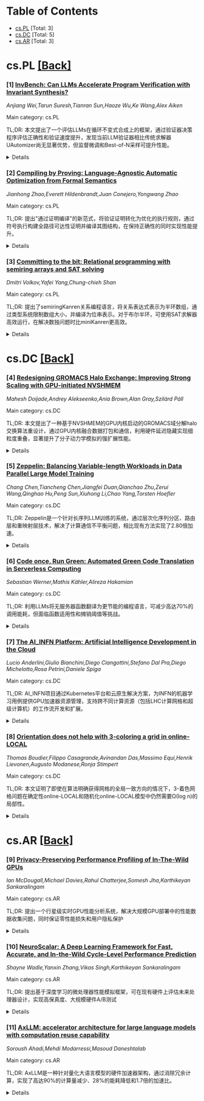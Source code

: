 <div id=toc></div>

# Table of Contents

- [cs.PL](#cs.PL) [Total: 3]
- [cs.DC](#cs.DC) [Total: 5]
- [cs.AR](#cs.AR) [Total: 3]


<div id='cs.PL'></div>

# cs.PL [[Back]](#toc)

### [1] [InvBench: Can LLMs Accelerate Program Verification with Invariant Synthesis?](https://arxiv.org/abs/2509.21629)
*Anjiang Wei,Tarun Suresh,Tianran Sun,Haoze Wu,Ke Wang,Alex Aiken*

Main category: cs.PL

TL;DR: 本文提出了一个评估LLMs在循环不变式合成上的框架，通过验证器决策程序评估正确性和验证速度提升，发现当前LLM验证器相比传统求解器UAutomizer尚无显著优势，但监督微调和Best-of-N采样可提升性能。


<details>
  <summary>Details</summary>
Motivation: 程序验证依赖循环不变式，但自动发现强不变式仍是长期挑战，需要建立原则性框架来评估LLMs在不变式合成上的能力。

Method: 使用基于验证器的决策程序，具有形式化正确性保证，评估不变式正确性和验证速度提升。评估了7个最先进LLMs和现有LLM验证器，并与传统求解器UAutomizer对比。

Result: LLM验证器目前相比UAutomizer无显著优势，模型能力至关重要，不同模型的速度提升差异明显。监督微调（3589个实例）使Qwen3-Coder-480B的速度提升案例从8%提高到29.2%，Best-of-N采样（N=16）使Claude-sonnet-4从8.8%提升到22.1%。

Conclusion: LLM验证器是有前景的方向但尚未超越传统方法，当前基准对LLMs仍是开放挑战，监督微调和采样技术可显著提升性能。

Abstract: Program verification relies on loop invariants, yet automatically discovering
strong invariants remains a long-standing challenge. We introduce a principled
framework for evaluating LLMs on invariant synthesis. Our approach uses a
verifier-based decision procedure with a formal soundness guarantee and
assesses not only correctness but also the speedup that invariants provide in
verification. We evaluate 7 state-of-the-art LLMs, and existing LLM-based
verifiers against the traditional solver UAutomizer. While LLM-based verifiers
represent a promising direction, they do not yet offer a significant advantage
over UAutomizer. Model capability also proves critical, as shown by sharp
differences in speedups across models, and our benchmark remains an open
challenge for current LLMs. Finally, we show that supervised fine-tuning and
Best-of-N sampling can improve performance: fine-tuning on 3589 instances
raises the percentage of speedup cases for Qwen3-Coder-480B from 8% to 29.2%,
and Best-of-N sampling with N=16 improves Claude-sonnet-4 from 8.8% to 22.1%.

</details>


### [2] [Compiling by Proving: Language-Agnostic Automatic Optimization from Formal Semantics](https://arxiv.org/abs/2509.21793)
*Jianhong Zhao,Everett Hildenbrandt,Juan Conejero,Yongwang Zhao*

Main category: cs.PL

TL;DR: 提出"通过证明编译"的新范式，将验证证明转化为优化的执行规则，通过符号执行构建全路径可达性证明并编译其图结构，在保持正确性的同时实现性能提升。


<details>
  <summary>Details</summary>
Motivation: 验证证明编码了完整的程序行为，但在检查正确性后就被丢弃了，这些证明中蕴含的语义信息可以被利用来优化程序执行。

Method: 构建全路径可达性证明，通过符号执行和编译证明的图结构，将多个语义重写合并为单一规则，在K框架中实现语言无关的扩展。

Result: 评估显示在不同编译范围内都实现了性能提升：操作码级优化显示一致的速度提升，而全程序编译实现了数量级更高的性能增益。

Conclusion: 通过证明编译是一种有效的优化方法，能够利用验证证明中的语义信息生成优化的执行规则，在保持正确性的同时显著提升性能。

Abstract: Verification proofs encode complete program behavior, yet we discard them
after checking correctness. We present compiling by proving, a paradigm that
transforms these proofs into optimized execution rules. By constructing
All-Path Reachability Proofs through symbolic execution and compiling their
graph structure, we consolidate many semantic rewrites into single rules while
preserving correctness by construction. We implement this as a
language-agnostic extension to the K framework. Evaluation demonstrates
performance improvements across different compilation scopes: opcode-level
optimizations show consistent speedups, while whole-program compilation
achieves orders of magnitude greater performance gains.

</details>


### [3] [Committing to the bit: Relational programming with semiring arrays and SAT solving](https://arxiv.org/abs/2509.22614)
*Dmitri Volkov,Yafei Yang,Chung-chieh Shan*

Main category: cs.PL

TL;DR: 提出了semiringKanren关系编程语言，将关系表达式表示为半环数组，通过类型系统限制数组大小，并编译为位串表示。对于布尔半环，可使用SAT求解器高效运行，在解决数独问题时比miniKanren更高效。


<details>
  <summary>Details</summary>
Motivation: 开发一种基于半环的关系编程语言，通过类型系统和位串编译实现高效执行，特别是利用SAT求解器提升布尔半环情况下的性能。

Method: 定义semiringKanren语言，关系表达式表示半环数组；建立类型系统限制数组大小；设计参数化语义；将类型编译为位串表示；对布尔半环使用SAT求解器。

Result: 实验比较显示，在解决数独问题时，semiringKanren比miniKanren表现更高效。

Conclusion: semiringKanren可以成为miniKanren的更高效变体，特别是在利用SAT求解器处理布尔半环时。

Abstract: We propose semiringKanren, a relational programming language where each
relation expression denotes a semiring array. We formalize a type system that
restricts the arrays to finite size. We then define a semantics that is
parameterized by the semiring that the arrays draw their elements from. We
compile semiringKanren types to bitstring representations. For the Boolean
semiring, this compilation enables us to use an SAT solver to run
semiringKanren programs efficiently. We compare the performance of
semiringKanren and faster miniKanren for solving Sudoku puzzles. Our experiment
shows that semiringKanren can be a more efficient variant of miniKanren.

</details>


<div id='cs.DC'></div>

# cs.DC [[Back]](#toc)

### [4] [Redesigning GROMACS Halo Exchange: Improving Strong Scaling with GPU-initiated NVSHMEM](https://arxiv.org/abs/2509.21527)
*Mahesh Doijade,Andrey Alekseenko,Ania Brown,Alan Gray,Szilárd Páll*

Main category: cs.DC

TL;DR: 本文提出了一种基于NVSHMEM的GPU内核启动的GROMACS域分解halo交换算法重设计，通过GPU内核融合数据打包和通信，利用硬件延迟隐藏实现细粒度重叠，显著提升了分子动力学模拟的强扩展性能。


<details>
  <summary>Details</summary>
Motivation: 分子动力学模拟需要强扩展性来解决固定大小问题，但GROMACS对延迟高度敏感，MPI的CPU中心特性在GPU驻留应用中引入了额外延迟，阻碍了GPU利用率和可扩展性。

Method: 采用NVSHMEM的GPU内核启动重设计，高度调优的GPU内核融合数据打包和通信，利用硬件延迟隐藏实现细粒度重叠，在重叠数据转发通信阶段进行内核融合，并通过NVLink使用异步复制引擎优化延迟和带宽。

Result: GPU驻留方案大幅增加了通信计算重叠，在NVLink上GROMACS强扩展性能提升高达1.5倍（节点内）和2倍（多节点），在NVLink+InfiniBand多节点环境下提升达1.3倍。

Conclusion: GPU启动通信对于强扩展各种延迟敏感应用具有显著优势。

Abstract: Improving time-to-solution in molecular dynamics simulations often requires
strong scaling due to fixed-sized problems. GROMACS is highly
latency-sensitive, with peak iteration rates in the sub-millisecond, making
scalability on heterogeneous supercomputers challenging. MPI's CPU-centric
nature introduces additional latencies on GPU-resident applications' critical
path, hindering GPU utilization and scalability. To address these limitations,
we present an NVSHMEM-based GPU kernel-initiated redesign of the GROMACS domain
decomposition halo-exchange algorithm. Highly tuned GPU kernels fuse data
packing and communication, leveraging hardware latency-hiding for fine-grained
overlap. We employ kernel fusion across overlapped data forwarding
communication phases and utilize the asynchronous copy engine over NVLink to
optimize latency and bandwidth. Our GPU-resident formulation greatly increases
communication-computation overlap, improving GROMACS strong scaling performance
across NVLink by up to 1.5x (intra-node) and 2x (multi-node), and up to 1.3x
multi-node over NVLink+InfiniBand. This demonstrates the profound benefits of
GPU-initiated communication for strong-scaling a broad range of
latency-sensitive applications.

</details>


### [5] [Zeppelin: Balancing Variable-length Workloads in Data Parallel Large Model Training](https://arxiv.org/abs/2509.21841)
*Chang Chen,Tiancheng Chen,Jiangfei Duan,Qianchao Zhu,Zerui Wang,Qinghao Hu,Peng Sun,Xiuhong Li,Chao Yang,Torsten Hoefler*

Main category: cs.DC

TL;DR: Zeppelin是一个针对长序列LLM训练的系统，通过层次化序列分区、路由层和重映射层技术，解决了计算通信不平衡问题，相比现有方法实现了2.80倍加速。


<details>
  <summary>Details</summary>
Motivation: 现有方法在处理不同长度序列时存在计算通信成本比例变化、静态NIC-GPU亲和性与动态并行工作负载不匹配、以及注意力模块和线性模块需要不同分区策略的问题。

Method: 1. 注意力模块的层次化序列分区方法，减少通信开销并平衡计算；2. 路由层协调节点间传输以充分利用NIC带宽；3. 重映射层在注意力和线性模块间转换序列布局。

Result: 在各种配置下的综合评估显示，Zeppelin相比最先进方法实现了平均2.80倍的加速。

Conclusion: Zeppelin通过集成三种关键技术，有效解决了长序列LLM训练中的负载不平衡问题，显著提升了训练效率。

Abstract: Training large language models (LLMs) with increasingly long and varying
sequence lengths introduces severe load imbalance challenges in large-scale
data-parallel training. Recent frameworks attempt to mitigate these issues
through data reorganization or hybrid parallel strategies. However, they often
overlook how computational and communication costs scale with sequence length,
resulting in suboptimal performance. We identify three critical challenges: (1)
varying computation-to-communication ratios across sequences of different
lengths in distributed attention, (2) mismatch between static NIC-GPU affinity
and dynamic parallel workloads, and (3) distinct optimal partitioning
strategies required for quadratic attention versus linear components. To
address these challenges, we present Zeppelin, a novel training system that
integrates three key techniques: (1) a hierarchical sequence partitioning
method for the attention module that reduces communication overhead and
balances computation, supported by an efficient attention engine that applies
divergent parallel strategies; (2) a routing layer that orchestrates inter-node
transfers to fully utilize NIC bandwidth; and (3) a remapping layer that
transforms sequence layouts between attention and linear modules, ensuring high
computational efficiency across both. Comprehensive evaluations across diverse
configurations show that Zeppelin delivers an average 2.80x speedup over
state-of-the-art methods.

</details>


### [6] [Code once, Run Green: Automated Green Code Translation in Serverless Computing](https://arxiv.org/abs/2509.22068)
*Sebastian Werner,Mathis Kähler,Alireza Hakamian*

Main category: cs.DC

TL;DR: 利用LLMs将无服务器函数翻译为更节能的编程语言，可减少高达70%的调用能耗，但面临函数适用性和摊销阈值等挑战。


<details>
  <summary>Details</summary>
Motivation: 计算基础设施的碳排放问题日益严重，现有缓解策略依赖利益相关者干预，难以在遗留系统中实施，导致能源债务持续累积。

Method: 设计并实现ReFaaS系统，集成到Fission无服务器框架中，利用多种LLMs将函数代码翻译为更节能的编程语言，同时保持功能正确性。

Result: 翻译后的函数可减少高达70%的调用能耗，在约3000-5000次调用后实现净节能，但并非所有函数都适合翻译。

Conclusion: 虽然面临挑战，但识别出四个关键研究挑战，解决这些挑战可为无服务器计算中的能源债务提供长期自动化缓解方案。

Abstract: The rapid digitization and the increasing use of emerging technologies such
as AI models have significantly contributed to the emissions of computing
infrastructure. Efforts to mitigate this impact typically focus on the
infrastructure level such as powering data centers with renewable energy, or
through the specific design of energy-efficient software. However, both
strategies rely on stakeholder intervention, making their adoption in legacy
and already-deployed systems unlikely. As a result, past architectural and
implementation decisions continue to incur additional energy usage - a
phenomenon we refer to as energy debt.
  Hence, in this paper, we investigate the potential of serverless computing
platforms to automatically reduce energy debt by leveraging the unique access
to function source code. Specifically, we explore whether large language models
(LLMs) can translate serverless functions into more energy-efficient
programming languages while preserving functional correctness. To this end, we
design and implement ReFaaS and integrate it into the Fission serverless
framework. We evaluate multiple LLMs on their ability to perform such code
translations and analyze their impact on energy consumption.
  Our preliminary results indicate that translated functions can reduce
invocation energy by up to 70%, achieving net energy savings after
approximately 3,000 to 5,000 invocations, depending on the LLM used.
Nonetheless, the approach faces several challenges: not all functions are
suitable for translation, and for some, the amortization threshold is
significantly higher or unreachable. Despite these limitations, we identify
four key research challenges whose resolution could unlock long-term, automated
mitigation of energy debt in serverless computing.

</details>


### [7] [The AI_INFN Platform: Artificial Intelligence Development in the Cloud](https://arxiv.org/abs/2509.22117)
*Lucio Anderlini,Giulio Bianchini,Diego Ciangottini,Stefano Dal Pra,Diego Michelotto,Rosa Petrini,Daniele Spiga*

Main category: cs.DC

TL;DR: AI_INFN项目通过Kubernetes平台和云原生解决方案，为INFN的机器学习用例提供GPU加速器资源管理，支持跨不同计算资源（包括LHC计算网格和超级计算机）的工作流开发和扩展。


<details>
  <summary>Details</summary>
Motivation: 机器学习在科学软件中的应用日益增长，但对计算基础设施（特别是硬件加速器的配置和编排）提出了新挑战。AI_INFN项目旨在促进INFN内部ML技术的采用，通过提供AI定制的计算资源支持。

Method: 利用云原生解决方案和Kubernetes平台，结合Virtual Kubelet和InterLink API的卸载机制，管理跨不同资源提供商（包括LHC计算网格和超级计算机）的GPU加速工作流。

Result: 初步测试结果、案例研究和集成场景通过功能测试和基准测试进行了验证，展示了该平台在异构分布式计算资源上有效管理GPU加速工作流的能力。

Conclusion: 该平台为需要为工作负载不同部分提供专用基础设施的用例提供了一个模型，能够有效共享硬件加速器资源，同时确保研究所多样化的研究活动不受影响。

Abstract: Machine Learning (ML) is driving a revolution in the way scientists design,
develop, and deploy data-intensive software. However, the adoption of ML
presents new challenges for the computing infrastructure, particularly in terms
of provisioning and orchestrating access to hardware accelerators for
development, testing, and production. The INFN-funded project AI_INFN
(Artificial Intelligence at INFN) aims at fostering the adoption of ML
techniques within INFN use cases by providing support on multiple aspects,
including the provisioning of AI-tailored computing resources. It leverages
cloud-native solutions in the context of INFN Cloud, to share hardware
accelerators as effectively as possible, ensuring the diversity of the
Institute's research activities is not compromised. In this contribution, we
provide an update on the commissioning of a Kubernetes platform designed to
ease the development of GPU-powered data analysis workflows and their
scalability on heterogeneous distributed computing resources, also using the
offloading mechanism with Virtual Kubelet and InterLink API. This setup can
manage workflows across different resource providers, including sites of the
Worldwide LHC Computing Grid and supercomputers such as CINECA Leonardo,
providing a model for use cases requiring dedicated infrastructures for
different parts of the workload. Initial test results, emerging case studies,
and integration scenarios will be presented with functional tests and
benchmarks.

</details>


### [8] [Orientation does not help with 3-coloring a grid in online-LOCAL](https://arxiv.org/abs/2509.22233)
*Thomas Boudier,Filippo Casagrande,Avinandan Das,Massimo Equi,Henrik Lievonen,Augusto Modanese,Ronja Stimpert*

Main category: cs.DC

TL;DR: 本文证明了即使在算法明确获得网格的全局一致方向的情况下，3-着色网格问题在确定性online-LOCAL和随机化online-LOCAL模型中仍然需要Ω(log n)的局部性。


<details>
  <summary>Details</summary>
Motivation: 先前的研究表明3-着色网格在online-LOCAL模型中需要Ω(log n)局部性，但这些证明都依赖于算法无法访问底层网格方向的假设。本文旨在移除这一限制。

Method: 通过开发新的技术方法，使得即使算法被明确提供了网格的全局一致方向，仍然能够证明相同的下界成立。

Result: 成功证明了在确定性online-LOCAL和随机化online-LOCAL模型中，3-着色网格问题即使有全局方向信息，仍然需要Ω(log n)的局部性。

Conclusion: 网格方向信息并不能帮助降低3-着色问题在online-LOCAL模型中的计算复杂度，这强化了该问题的固有难度。

Abstract: The online-LOCAL and SLOCAL models are extensions of the LOCAL model where
nodes are processed in a sequential but potentially adversarial order. So far,
the only problem we know of where the global memory of the online-LOCAL model
has an advantage over SLOCAL is 3-coloring bipartite graphs. Recently, Chang et
al. [PODC 2024] showed that even in grids, 3-coloring requires $\Omega(\log n)$
locality in deterministic online-LOCAL. This result was subsequently extended
by Akbari et al. [STOC 2025] to also hold in randomized online-LOCAL. However,
both proofs heavily rely on the assumption that the algorithm does not have
access to the orientation of the underlying grid. In this paper, we show how to
lift this requirement and obtain the same lower bound (against either model)
even when the algorithm is explicitly given a globally consistent orientation
of the grid.

</details>


<div id='cs.AR'></div>

# cs.AR [[Back]](#toc)

### [9] [Privacy-Preserving Performance Profiling of In-The-Wild GPUs](https://arxiv.org/abs/2509.21762)
*Ian McDougall,Michael Davies,Rahul Chatterjee,Somesh Jha,Karthikeyan Sankaralingam*

Main category: cs.AR

TL;DR: 提出一个行星级实时GPU性能分析系统，解决大规模GPU部署中的性能数据收集问题，同时保证零性能损失和用户隐私保护


<details>
  <summary>Details</summary>
Motivation: 随着GPU应用和硬件复杂性增加，制造商需要从真实部署环境中收集全面的性能数据来优化芯片设计和应用性能，但现有工具只能提供单个用户级别的数据收集

Method: 开发了一个系统，能够在数千个GPU上实时收集低层级硬件性能特征数据，同时确保零性能损失和用户隐私保护

Result: 在模拟的10万个GPU部署环境中运行Torchbench套件应用，证明系统能够有效解决所有三个核心问题

Conclusion: 该系统成功实现了行星级GPU性能分析，为GPU制造商提供了大规模部署环境中的宝贵性能数据，同时保护了用户隐私

Abstract: GPUs are the dominant platform for many important applications today
including deep learning, accelerated computing, and scientific simulation.
However, as the complexity of both applications and hardware increases, GPU
chip manufacturers face a significant challenge: how to gather comprehensive
performance characteristics and value profiles from GPUs deployed in real-world
scenarios. Such data, encompassing the types of kernels executed and the time
spent in each, is crucial for optimizing chip design and enhancing application
performance. Unfortunately, despite the availability of low-level tools like
NSYS and NCU, current methodologies fall short, offering data collection
capabilities only on an individual user basis rather than a broader, more
informative fleet-wide scale. This paper takes on the problem of realizing a
system that allows planet-scale real-time GPU performance profiling of
low-level hardware characteristics. The three fundamental problems we solve
are: i) user experience of achieving this with no slowdown; ii) preserving user
privacy, so that no 3rd party is aware of what applications any user runs; iii)
efficacy in showing we are able to collect data and assign it applications even
when run on 1000s of GPUs. Our results simulate a 100,000 size GPU deployment,
running applications from the Torchbench suite, showing our system addresses
all 3 problems.

</details>


### [10] [NeuroScalar: A Deep Learning Framework for Fast, Accurate, and In-the-Wild Cycle-Level Performance Prediction](https://arxiv.org/abs/2509.22410)
*Shayne Wadle,Yanxin Zhang,Vikas Singh,Karthikeyan Sankaralingam*

Main category: cs.AR

TL;DR: 提出基于深度学习的微处理器性能模拟框架，可在现有硬件上评估未来处理器设计，实现高保真度、大规模硬件A/B测试


<details>
  <summary>Details</summary>
Motivation: 传统微处理器设计评估受限于缓慢的周期精确模拟器，且依赖不具代表性的基准测试轨迹

Method: 使用微架构无关特征训练深度学习模型预测周期级性能，结合轻量级硬件轨迹收集器和采样策略

Result: 在商用GPU上实现5 MIPS模拟速度，仅0.1%性能开销；专用加速器Neutrino比GPU提升85倍性能

Conclusion: 该框架能够在真实应用上实现准确的性能分析和大规模硬件A/B测试

Abstract: The evaluation of new microprocessor designs is constrained by slow,
cycle-accurate simulators that rely on unrepresentative benchmark traces. This
paper introduces a novel deep learning framework for high-fidelity,
``in-the-wild'' simulation on production hardware. Our core contribution is a
DL model trained on microarchitecture-independent features to predict
cycle-level performance for hypothetical processor designs. This unique
approach allows the model to be deployed on existing silicon to evaluate future
hardware. We propose a complete system featuring a lightweight hardware trace
collector and a principled sampling strategy to minimize user impact. This
system achieves a simulation speed of 5 MIPS on a commodity GPU, imposing a
mere 0.1% performance overhead. Furthermore, our co-designed Neutrino on-chip
accelerator improves performance by 85x over the GPU. We demonstrate that this
framework enables accurate performance analysis and large-scale hardware A/B
testing on a massive scale using real-world applications.

</details>


### [11] [AxLLM: accelerator architecture for large language models with computation reuse capability](https://arxiv.org/abs/2509.22512)
*Soroush Ahadi,Mehdi Modarressi,Masoud Daneshtalab*

Main category: cs.AR

TL;DR: AxLLM是一种针对量化大语言模型的硬件加速器架构，通过消除冗余计算，实现了高达90%的计算量减少、28%的能耗降低和1.7倍的加速比。


<details>
  <summary>Details</summary>
Motivation: 大语言模型需要巨大的计算能力和内存资源，部署效率面临挑战。量化不仅减小模型尺寸，还能增加参数局部性，为计算重用创造机会。

Method: 提出AxLLM硬件加速器架构，采用新颖的冗余消除技术，缓存并重用重复权重值的乘法结果。架构包含双乘法和重用流水线，支持基础模型和LoRA微调模型，无需参数修改、重新训练或离线预处理。

Result: 实验结果显示，AxLLM实现了高达90%的计算量减少，能耗降低28%，速度提升1.7倍。

Conclusion: AxLLM为在专用硬件上加速大语言模型提供了一个可扩展且高效的解决方案。

Abstract: Large language models demand massive computational power and memory
resources, posing significant challenges for efficient deployment. While
quantization has been widely explored to reduce model size and computation,
this paper demonstrates an additional benefit: quantization increases parameter
locality, creating opportunities for computation reuse. Building on this
insight, we propose AxLLM, a hardware accelerator architecture designed for
quantized models. Axllm introduces a novel redundancy elimination technique
that caches and reuses multiplication results for repeated weight values,
substantially reducing redundant operations. The architecture features dual
multiply and reuse pipelines, efficiently supporting both base models and LoRA
fine-tuned models without altering parameters, retraining, or requiring offline
preprocessing. Experimental results show that AxLLM achieves up to 90%
reduction in computations, delivering 28% lower energy consumption and a 1.7x
speedup over baseline execution. These results highlight Axllm as a scalable
and efficient solution for accelerating LLMs on specialized hardware.

</details>
